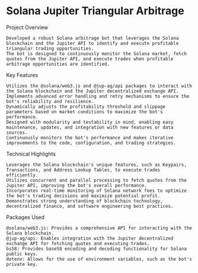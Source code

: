 # Solana Jupiter Triangular Arbitrage
 
Project Overview

    Developed a robust Solana arbitrage bot that leverages the Solana blockchain and the Jupiter API to identify and execute profitable triangular trading opportunities.
    The bot is designed to continuously monitor the Solana market, fetch quotes from the Jupiter API, and execute trades when profitable arbitrage opportunities are identified.

Key Features

    Utilizes the @solana/web3.js and @jup-ag/api packages to interact with the Solana blockchain and the Jupiter decentralized exchange API.
    Implements advanced error handling and retry mechanisms to ensure the bot's reliability and resilience.
    Dynamically adjusts the profitability threshold and slippage parameters based on market conditions to maximize the bot's performance.
    Designed with modularity and testability in mind, enabling easy maintenance, updates, and integration with new features or data sources.
    Continuously monitors the bot's performance and makes iterative improvements to the code, configuration, and trading strategies.

Technical Highlights

    Leverages the Solana blockchain's unique features, such as Keypairs, Transactions, and Address Lookup Tables, to execute trades efficiently.
    Utilizes concurrent and parallel processing to fetch quotes from the Jupiter API, improving the bot's overall performance.
    Incorporates real-time monitoring of Solana network fees to optimize the bot's trading decisions and maximize potential profit.
    Demonstrates strong understanding of blockchain technology, decentralized finance, and software engineering best practices.

Packages Used

    @solana/web3.js: Provides a comprehensive API for interacting with the Solana blockchain.
    @jup-ag/api: Enables integration with the Jupiter decentralized exchange API for fetching quotes and executing trades.
    bs58: Provides base58 encoding and decoding functionality for Solana public keys.
    dotenv: Allows for the use of environment variables, such as the bot's private key.
